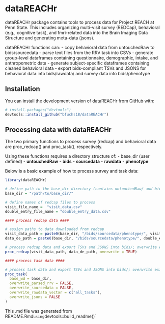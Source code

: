 
<!-- README.md is generated from README.Rmd. Please edit that file -->

# dataREACHr

<!-- badges: start -->
<!-- badges: end -->

dataREACHr package contains tools to process data for Project REACH at
Penn State. This includes organizing multi-visit survey (REDCap),
behavioral (e.g., cognitive task), and fmri-related data into the Brain
Imaging Data Structure and generating meta-data (jsons).

dataREACHr functions can: - copy behavioral data from untouchedRaw to
bids/sourcedata - parse text files from the RRV task into CSVs -
generate group-level dataframes containing questionnaire, demographic,
intake, and anthropometric data - generate subject-specific dataframes
containing cleaned behavioral data - export bids-compliant TSVs and
JSONS for behavioral data into bids/rawdata/ and survey data into
bids/phenotype

## Installation

You can install the development version of dataREACHr from
[GitHub](https://github.com/) with:

``` r
# install.packages("devtools")
devtools::install_github("bfuchs18/dataREACHr")
```

## Processing data with dataREACHr

The two primary functions to process survey (redcap) and behavioral data
are proc_redcap() and proc_task(), respectively.

Using these functions requires a directory structure of: - base_dir
(user defined) - **untouchedRaw** - **bids** - **sourcedata** -
**rawdata** - **phenotype**

Below is a basic example of how to process survey and task data:

``` r
library(dataREACHr)

# define path to the base_dir directory (contains untouchedRaw/ and bids/ sub-directories)
base_dir = "/path/to/base_dir/"

# define names of redcap files to process
visit_file_name =  "visit_data.csv"
double_entry_file_name = "double_entry_data.csv"

#### process redcap data ####

# assign paths to data downloaded from redcap
visit_data_path = paste0(base_dir, "/bids/sourcedata/phenotype/", visit_file_name)
data_de_path = paste0(base_dir, "/bids/sourcedata/phenotype/", double_entry_file_name)

# process redcap data and export TSVs and JSONS into bids/; overwrite existing output
proc_redcap(visit_data_path, data_de_path, overwrite = TRUE)

#### process task data ####

# process task data and export TSVs and JSONS into bids/; overwrite existing files in rawdata for all tasks
proc_task(
  base_wd = base_dir,
  overwrite_parsed_rrv = FALSE,
  overwrite_sourcedata = FALSE,
  overwrite_rawdata_vector = c("all_tasks"),
  overwrite_jsons = FALSE
)
```

This .md file was generated from
README.Rmd`using`devtools::build_readme()\`
